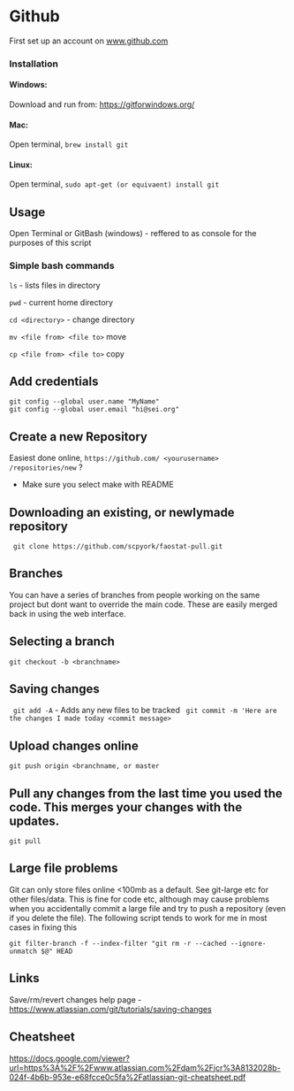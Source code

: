 # Github

First set up an account on www.github.com


### Installation
#### Windows:
  Download and run from: https://gitforwindows.org/
#### Mac:
  Open terminal, `brew install git`
#### Linux:
  Open terminal, `sudo apt-get (or equivaent) install git`



## Usage
Open Terminal or GitBash (windows)  - reffered to as console for the purposes of this script

### Simple bash commands
`ls` - lists files in directory 

`pwd` - current home directory

 `cd <directory>` - change directory
 
 `mv <file from> <file to>` move
 
 `cp <file from> <file to>` copy
 
 
 ## Add credentials 
  
```
git config --global user.name "MyName"
git config --global user.email "hi@sei.org"
```
 
 
 ## Create a new Repository
 Easiest done online, `https://github.com/ <yourusername> /repositories/new` ?
 - Make sure you select make with README
 
## Downloading an existing, or newlymade repository
` git clone https://github.com/scpyork/faostat-pull.git`

## Branches
You can have a series of branches from people working on the same project but dont want to override the main code. 
These are easily merged back in using the web interface. 

## Selecting a branch
`git checkout -b <branchname>`


## Saving changes
` git add -A` - Adds any new files to be tracked
` git commit -m 'Here are the changes I made today <commit message>`

## Upload changes online
`git push origin <branchname, or master`

## Pull any changes from the last time you used the code. This merges your changes with the updates. 
`git pull`




## Large file problems
Git can only store files online <100mb as a default. See git-large etc for other files/data. This is fine for code etc, although may cause problems when you accidentally commit a large file and try to push a repository (even if you delete the file). 
The following script tends to work for me in most cases in fixing this

`git filter-branch -f --index-filter "git rm -r --cached --ignore-unmatch $@" HEAD `


 
 
 
 ## Links
 Save/rm/revert changes help page - https://www.atlassian.com/git/tutorials/saving-changes
 
 ## Cheatsheet
 https://docs.google.com/viewer?url=https%3A%2F%2Fwww.atlassian.com%2Fdam%2Fjcr%3A8132028b-024f-4b6b-953e-e68fcce0c5fa%2Fatlassian-git-cheatsheet.pdf
